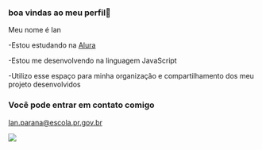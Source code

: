 ### boa vindas ao meu perfil🖤

Meu nome é Ian

-Estou estudando na [Alura](https://www.alura.com.br)

-Estou me desenvolvendo na linguagem JavaScript 

-Utilizo esse espaço para minha organização e compartilhamento dos meu projeto desenvolvidos

### Você pode entrar em contato comigo 

Ian.parana@escola.pr.gov.br 

![](https://tenor.com/bDxlc.gif)
